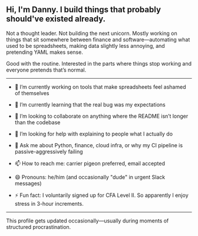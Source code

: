 ## Hi, I'm Danny. I build things that probably should've existed already.

Not a thought leader. Not building the next unicorn. Mostly working on things that sit somewhere between finance and software—automating what used to be spreadsheets, making data slightly less annoying, and pretending YAML makes sense.

Good with the routine. Interested in the parts where things stop working and everyone pretends that’s normal.

---

- 🔭 I’m currently working on tools that make spreadsheets feel ashamed of themselves
  
- 🌱 I’m currently learning that the real bug was my expectations
- 👯 I’m looking to collaborate on anything where the README isn’t longer than the codebase
- 🤔 I’m looking for help with explaining to people what I actually do
- 💬 Ask me about Python, finance, cloud infra, or why my CI pipeline is passive-aggressively failing
- 📫 How to reach me: carrier pigeon preferred, email accepted
- 😄 Pronouns: he/him (and occasionally "dude" in urgent Slack messages)
- ⚡ Fun fact: I voluntarily signed up for CFA Level II. So apparently I enjoy stress in 3-hour increments.

---

This profile gets updated occasionally—usually during moments of structured procrastination.
